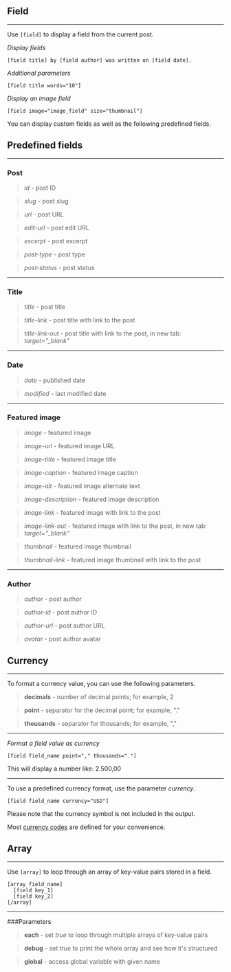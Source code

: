 
## Field
---

Use `[field]` to display a field from the current post.

*Display fields*

~~~
[field title] by [field author] was written on [field date].
~~~

*Additional parameters*

~~~
[field title words="10"]
~~~

*Display an image field*

~~~
[field image="image_field" size="thumbnail"]
~~~

You can display custom fields as well as the following predefined fields.

## Predefined fields

---

### Post

> *id* - post ID

> *slug* - post slug

> *url* - post URL

> *edit-url* - post edit URL

> *excerpt* - post excerpt

> *post-type* - post type

> *post-status* - post status

---

### Title

> *title* - post title

> *title-link* - post title with link to the post

> *title-link-out* - post title with link to the post, in new tab: *target="_blank"*

---

### Date

> *date* - published date

> *modified* - last modified date

---

### Featured image

> *image* - featured image

> *image-url* - featured image URL

> *image-title* - featured image title

> *image-caption* - featured image caption

> *image-alt* - featured image alternate text

> *image-description* - featured image description

> *image-link* - featured image with link to the post

> *image-link-out* - featured image with link to the post, in new tab: *target="_blank"*

> *thumbnail* - featured image thumbnail

> *thumbnail-link* - featured image thumbnail with link to the post

---

### Author

> *author* - post author

> *author-id* - post author ID

> *author-url* - post author URL

> *avatar* - post author avatar


## Currency

---

To format a currency value, you can use the following parameters.

> **decimals** - number of decimal points; for example, 2

> **point** - separator for the decimal point; for example, "."

> **thousands** - separator for thousands; for example, ","

---

*Format a field value as currency*

~~~
[field field_name point="," thousands="."]
~~~

This will display a number like: 2.500,00

---

To use a predefined currency format, use the parameter *currency*.

~~~
[field field_name currency="USD"]
~~~

Please note that the currency symbol is not included in the output.

Most [currency codes](http://en.wikipedia.org/wiki/ISO_4217#Active_codes) are defined for your convenience.



## Array
---

Use `[array]` to loop through an array of key-value pairs stored in a field.

~~~
[array field_name]
  [field key_1]
  [field key_2]
[/array]
~~~

---

###Parameters

> **each** - set *true* to loop through multiple arrays of key-value pairs

> **debug** - set *true* to print the whole array and see how it's structured

> **global** - access global variable with given name

